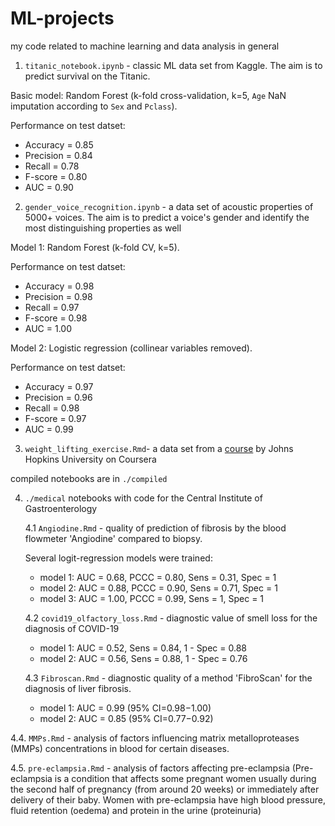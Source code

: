 # ML-projects
my code related to machine learning and data analysis in general 

1. `titanic_notebook.ipynb` - classic ML data set from Kaggle. The aim is to predict survival on the Titanic.

Basic model: Random Forest (k-fold cross-validation, k=5, `Age` NaN imputation according to `Sex` and `Pclass`).

Performance on test datset:
 - Accuracy = 0.85
 - Precision = 0.84
 - Recall = 0.78
 - F-score = 0.80
 - AUC = 0.90

2. `gender_voice_recognition.ipynb` - a data set of acoustic properties of 5000+ voices. The aim is to predict a voice's gender and identify the most distinguishing properties as well

Model 1: Random Forest (k-fold CV, k=5).

Performance on test datset:
 - Accuracy = 0.98
 - Precision = 0.98
 - Recall = 0.97
 - F-score = 0.98
 - AUC = 1.00
 
 Model 2: Logistic regression (collinear variables removed).
 
Performance on test datset:
 - Accuracy = 0.97
 - Precision = 0.96
 - Recall = 0.98
 - F-score = 0.97
 - AUC = 0.99
 
 3. `weight_lifting_exercise.Rmd`- a data set from a [course](https://www.coursera.org/learn/practical-machine-learning) by Johns Hopkins University on Coursera

compiled notebooks are in `./compiled`

4. `./medical` notebooks with code for the Central Institute of Gastroenterology

   4.1 `Angiodine.Rmd` - quality of prediction of fibrosis by the blood flowmeter 'Angiodine' compared to biopsy.

    Several logit-regression models were trained:

    - model 1: AUC = 0.68, PCCC = 0.80, Sens = 0.31, Spec = 1
    - model 2: AUC = 0.88, PCCC = 0.90, Sens = 0.71, Spec = 1
    - model 3: AUC = 1.00, PCCC = 0.99, Sens = 1, Spec = 1

   4.2 `covid19_olfactory_loss.Rmd` - diagnostic value of smell loss for the diagnosis of COVID-19

   - model 1: AUC = 0.52, Sens = 0.84, 1 - Spec = 0.88
   - model 2: AUC = 0.56, Sens = 0.88, 1 - Spec = 0.76
   
   4.3 `Fibroscan.Rmd` - diagnostic quality of a method 'FibroScan' for the diagnosis of liver fibrosis.
   
   - model 1: AUC = 0.99 (95% CI=0.98−1.00)
   - model 2: AUC = 0.85 (95% CI=0.77−0.92)
   
  4.4. `MMPs.Rmd` - analysis of factors influencing matrix metalloproteases (MMPs) concentrations in blood for certain diseases.
  
  4.5. `pre-eclampsia.Rmd` - analysis of factors affecting pre-eclampsia (Pre-eclampsia is a condition that affects some pregnant women usually during the second half of pregnancy (from around 20 weeks) or immediately after delivery of their baby. Women with pre-eclampsia have high blood pressure, fluid retention (oedema) and protein in the urine (proteinuria)